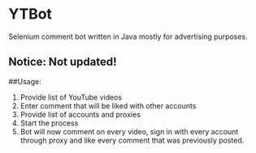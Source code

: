 # YTBot

Selenium comment bot written in Java mostly for advertising purposes.

## Notice: Not updated!

##Usage:

1. Provide list of YouTube videos
2. Enter comment that will be liked with other accounts
3. Provide list of accounts and proxies
4. Start the process
5. Bot will now comment on every video, sign in with every account through proxy and like every comment that was previously posted.
